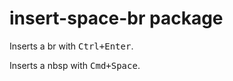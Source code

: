 # insert-space-br package

Inserts a br with <kbd>Ctrl+Enter</kbd>.

Inserts a nbsp with <kbd>Cmd+Space</kbd>.